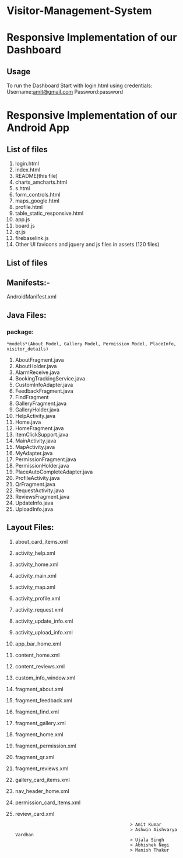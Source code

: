 # Visitor-Management-System

Responsive Implementation of our Dashboard
==========================================

Usage
-----
To run the Dashboard Start with login.html using credentials:
Username:amit@gmail.com
Password:password


Responsive Implementation of our Android App
==============================================


List of files
-------------
1. login.html
2. index.html
3. README(this file)
4. charts_amcharts.html
5. s.html
6. form_controls.html
7. maps_google.html
8. profile.html
9. table_static_responsive.html
10. app.js
11. board.js
12. qr.js
13. firebaselink.js
14. Other UI favicons and jquery and js files in assets (120 files)

List of files
---------------
## Manifests:- 
AndroidManifest.xml

## Java Files:
### package: 
`*models*(About Model, Gallery Model, Permission Model, PlaceInfo, visitor_details)`  
1. AboutFragment.java  
2. AboutHolder.java  
3. AlarmReceive.java  
4. BookingTrackingService.java  
5. CustomInfoAdapter.java  
6. FeedbackFragment.java  
7. FindFragment  
8. GalleryFragment.java  
9. GalleryHolder.java  
10. HelpActivity.java  
11. Home.java  
12. HomeFragment.java  
13. ItemClickSupport.java  
14. MainActivity.java  
15. MapActivity.java  
16. MyAdapter.java  
17. PermissionFragment.java  
18. PermissionHolder.java  
19. PlaceAutoCompleteAdapter.java  
20. ProfileActivity.java  
21. QrFragment.java  
22. RequestActivity.java  
23. ReviewsFragment.java  
24. UpdateInfo.java  
25. UploadInfo.java  

## Layout Files:
1. about_card_items.xml  
2. activity_help.xml  
3. activity_home.xml  
4. activity_main.xml  
5. activity_map.xml  
6. activity_profile.xml  
7. activity_request.xml  
8. activity_update_info.xml  
9. activity_upload_info.xml  
10. app_bar_home.xml  
11. content_home.xml  
12. content_reviews.xml  
13. custom_info_window.xml  
14. fragment_about.xml
15. fragment_feedback.xml
16. fragment_find.xml
17. fragment_gallery.xml
18. fragment_home.xml
19. fragment_permission.xml
20. fragment_qr.xml
21. fragment_reviews.xml
22. gallery_card_items.xml
23. nav_header_home.xml
24. permission_card_items.xml
25. review_card.xml
    

                                                    > Amit Kumar  
                                                    > Ashwin Aishvarya Vardhan   
                                                    > Ujala Singh  
                                                    > Abhishek Negi  
                                                    > Manish Thakur
